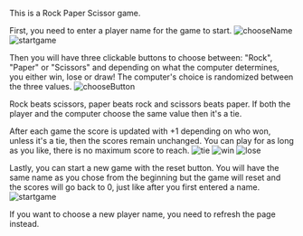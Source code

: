 This is a Rock Paper Scissor game.

First, you need to enter a player name for the game to start.
![chooseName](https://github.com/user-attachments/assets/4d5dbc69-7e28-438b-94df-09af27470be0)
![startgame](https://github.com/user-attachments/assets/44b776e6-8f61-46f7-a113-d360b9f53406)

Then you will have three clickable buttons to choose between: "Rock", "Paper" or "Scissors" and depending on what the computer determines, you either win, lose or draw! The computer's choice is randomized between the three values.
![chooseButton](https://github.com/user-attachments/assets/a6ad7a52-f2f1-4379-a2be-7406c05f49d0)

Rock beats scissors, paper beats rock and scissors beats paper. If both the player and the computer choose the same value then it's a tie.

After each game the score is updated with +1 depending on who won, unless it's a tie, then the scores remain unchanged. You can play for as long as you like, there is no maximum score to reach.
![tie](https://github.com/user-attachments/assets/4bec7cbc-eea2-4361-aded-a0a82a789c27)
![win](https://github.com/user-attachments/assets/0b7dee6c-56e8-44ed-9f63-e3e6ca87d4a5)
![lose](https://github.com/user-attachments/assets/bd83b859-d4a9-4a92-8dc7-edbc6f1a8240)

Lastly, you can start a new game with the reset button. You will have the same name as you chose from the beginning but the game will reset and the scores will go back to 0, just like after you first entered a name.
![startgame](https://github.com/user-attachments/assets/a896114b-9b92-4bf2-bfc6-59c7bcec4953)

If you want to choose a new player name, you need to refresh the page instead.
